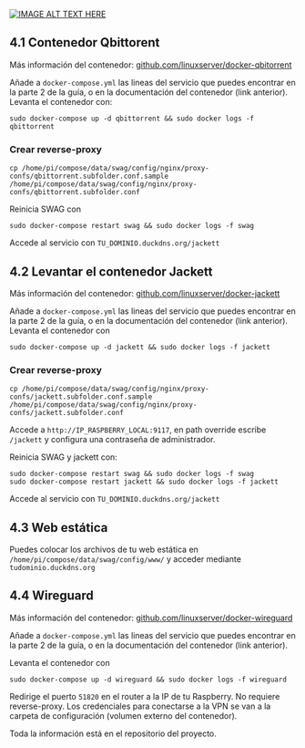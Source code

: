 <!--name:Servidor en casa - Parte 4: Instalando Qbittorrent, Jackett y Wireguard_-->
<!--pubdate:2020/09/26_-->
<!--moddate:2020/09/26_-->
<!--icon:raspberry_-->


[![IMAGE ALT TEXT HERE](https://img.youtube.com/vi/Tuc5nh77Jy4/0.jpg)](https://www.youtube.com/watch?v=Tuc5nh77Jy4)


## 4.1 Contenedor Qbittorent
Más información del contenedor: [github.com/linuxserver/docker-qbitorrent](https://github.com/linuxserver/docker-qbitorrent)

Añade a `docker-compose.yml` las lineas del servicio que puedes encontrar en la parte 2 de la guía, o en la documentación del contenedor (link anterior). Levanta el contenedor con:

```
sudo docker-compose up -d qbittorrent && sudo docker logs -f qbittorrent
```

### Crear reverse-proxy

```
cp /home/pi/compose/data/swag/config/nginx/proxy-confs/qbittorrent.subfolder.conf.sample /home/pi/compose/data/swag/config/nginx/proxy-confs/qbittorrent.subfolder.conf
```

Reinicia SWAG con 

```
sudo docker-compose restart swag && sudo docker logs -f swag
```

Accede al servicio con `TU_DOMINIO.duckdns.org/jackett`

## 4.2 Levantar el contenedor Jackett
Más información del contenedor: [github.com/linuxserver/docker-jackett](https://github.com/linuxserver/docker-jackett)

Añade a `docker-compose.yml` las lineas del servicio que puedes encontrar en la parte 2 de la guía, o en la documentación del contenedor (link anterior). 
Levanta el contenedor con 

```
sudo docker-compose up -d jackett && sudo docker logs -f jackett
```

### Crear reverse-proxy

```
cp /home/pi/compose/data/swag/config/nginx/proxy-confs/jackett.subfolder.conf.sample /home/pi/compose/data/swag/config/nginx/proxy-confs/jackett.subfolder.conf
```

Accede a `http://IP_RASPBERRY_LOCAL:9117`, en path override escribe `/jackett` y configura una contraseña de administrador.

Reinicia SWAG y jackett con:

```
sudo docker-compose restart swag && sudo docker logs -f swag
sudo docker-compose restart jackett && sudo docker logs -f jackett
```

Accede al servicio con `TU_DOMINIO.duckdns.org/jackett`


## 4.3 Web estática

Puedes colocar los archivos de tu web estática en `/home/pi/compose/data/swag/config/www/` y acceder mediante `tudominio.duckdns.org`


## 4.4 Wireguard
Más información del contenedor: [github.com/linuxserver/docker-wireguard](https://github.com/linuxserver/docker-wireguard)

Añade a `docker-compose.yml` las lineas del servicio que puedes encontrar en la parte 2 de la guía, o en la documentación del contenedor (link anterior). 



Levanta el contenedor con 

```
sudo docker-compose up -d wireguard && sudo docker logs -f wireguard
```

Redirige el puerto `51820` en el router a la IP de tu Raspberry. No requiere reverse-proxy. Los credenciales para conectarse a la VPN se van a la carpeta de configuración (volumen externo del contenedor). 

Toda la información está en el repositorio del proyecto. 